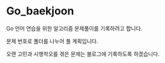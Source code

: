 # Go_baekjoon

Go 언어 연습을 위한 알고리즘 문제풀이를 기록하려고 합니다.

문제 번호로 폴더를 나누어 풀 계획입니다.

오랜 고민과 시행착오를 겪은 문제는 블로그에 기록하도록 하겠습니다.
